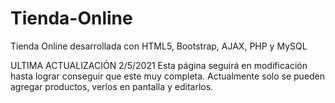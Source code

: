 # Tienda-Online
Tienda Online desarrollada con HTML5, Bootstrap, AJAX, PHP y MySQL

ULTIMA ACTUALIZACIÓN 2/5/2021
Esta página seguirá en modificación hasta lograr conseguir que este muy completa. Actualmente solo se pueden agregar productos, verlos en pantalla y editarlos.
